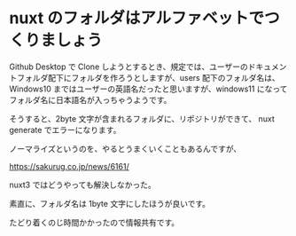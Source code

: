 # nuxt のフォルダはアルファベットでつくりましょう

Github Desktop で Clone しようとするとき、規定では、ユーザーのドキュメントフォルダ配下にフォルダを作ろうとしますが、users 配下のフォルダ名は、Windows10 まではユーザーの英語名だったと思いますが、windows11 になってフォルダ名に日本語名が入っちゃうようです。

そうすると、2byte 文字が含まれるフォルダに、リポジトリができて、
nuxt generate でエラーになります。

ノーマライズというのを、やるとうまくいくこともあるんですが、

https://sakurug.co.jp/news/6161/

nuxt3 ではどうやっても解決しなかった。

素直に、フォルダ名は 1byte 文字にしたほうが良いです。

たどり着くのじ時間かかったので情報共有です。
